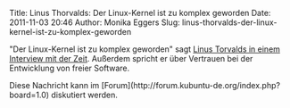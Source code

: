 Title: Linus Thorvalds: Der Linux-Kernel ist zu komplex geworden
Date: 2011-11-03 20:46
Author: Monika Eggers
Slug: linus-thorvalds-der-linux-kernel-ist-zu-komplex-geworden

"Der Linux-Kernel ist zu komplex geworden" sagt [Linus Torvalds in einem
Interview mit der
Zeit](http://www.zeit.de/digital/internet/2011-11/linux-thorvalds-interview).
Außerdem spricht er über Vertrauen bei der Entwicklung von freier
Software.

</p>
Diese Nachricht kann im
[Forum](http://forum.kubuntu-de.org/index.php?board=1.0) diskutiert
werden.

</p>

